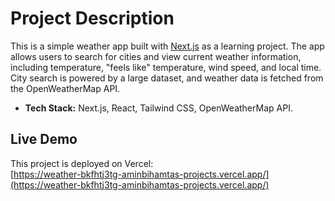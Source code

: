 # Project Description

This is a simple weather app built with [Next.js](https://nextjs.org) as a learning project. The app allows users to search for cities and view current weather information, including temperature, "feels like" temperature, wind speed, and local time. City search is powered by a large dataset, and weather data is fetched from the OpenWeatherMap API.

- **Tech Stack:** Next.js, React, Tailwind CSS, OpenWeatherMap API.

## Live Demo

This project is deployed on Vercel:  
[https://weather-bkfhtj3tg-aminbihamtas-projects.vercel.app/](https://weather-bkfhtj3tg-aminbihamtas-projects.vercel.app/)
